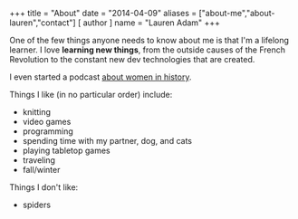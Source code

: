 +++
title = "About"
date = "2014-04-09"
aliases = ["about-me","about-lauren","contact"]
[ author ]
  name = "Lauren Adam"
+++

One of the few things anyone needs to know about me is that I'm a lifelong learner. I love **learning new things**, from the outside causes of the French Revolution to the constant new dev technologies that are created.

I even started a podcast [about women in history](https://www.whatawomanpod.com).

Things I like (in no particular order) include:

* knitting
* video games
* programming
* spending time with my partner, dog, and cats
* playing tabletop games
* traveling
* fall/winter

Things I don't like:

* spiders
